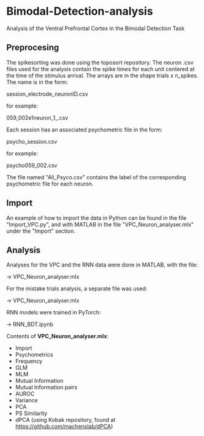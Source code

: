 # Bimodal-Detection-analysis
Analysis of the Ventral Prefrontal Cortex in the Bimodal Detection Task

## Preprocesing

The spikesorting was done using the toposort repository. The neuron .csv files used for the analysis contain the spike times for each unit centered at the time of the stimulus arrival. The arrays are in the shape trials x n_spikes.
The name is in the form:

session_electrode_neuronID.csv

for example:

059_002e1neuron_1_.csv

Each session has an associated psychometric file in the form:

psycho_session.csv

for example:

psycho059_002.csv

The file named "All_Psyco.csv" contains the label of the corresponding psychometric file for each neuron.

## Import

An example of how to import the data in Python can be found in the file "Import_VPC.py", and with MATLAB in the file "VPC_Neuron_analyser.mlx" under the "Import" section.


## Analysis

Analyses for the VPC and the RNN data were done in MATLAB, with the file:

->  VPC_Neuron_analyser.mlx

For the mistake trials analysis, a separate file was used:

->  VPC_Neuron_analyser.mlx

RNN models were trained in PyTorch:

-> RNN_BDT.ipynb


Contents of **VPC_Neuron_analyser.mlx**:
* Import
* Psychometrics
* Frequency
* GLM
* MLM
* Mutual Information
* Mutual Information pairs
* AUROC
* Variance
* PCA
* PS Similarity
* dPCA (using Kobak repository, found at https://github.com/machenslab/dPCA)
